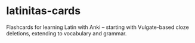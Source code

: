 # latinitas-cards
Flashcards for learning Latin with Anki – starting with Vulgate-based cloze deletions, extending to vocabulary and grammar.
